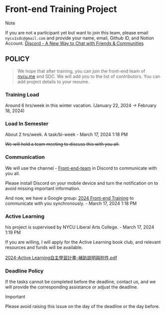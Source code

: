 # Front-end Training Project

> [!NOTE]
> If you are not a participant yet but want to join this team, please email `nycu1sdc@gmail.com` and provide your name, email, Github ID, and Notion Account.
> [Discord - A New Way to Chat with Friends & Communities](https://discord.com/channels/738258665135538228/1198426900784218133)

## POLICY

> We hope that after training, you can join the front-end team of [nycu.me](http://nycu.me/) and SDC.
> We will add you to the list of contributors. You can add project details to your resume.

### **Training Load**    
Around 6 hrs/week in this winter vacation. (January 22, 2024 → February 18, 2024)
    
### **Load In Semester**
About 2 hrs/week. A task/bi-week - March 17, 2024 1:18 PM 

~~We will hold a team meeting to discuss this with you all.~~
    
### **Communication**
We will use the channel - [Front-end-team](https://discord.com/channels/738258665135538228/1198426900784218133) in Discord to communicate with you all.

Please install Discord on your mobile device and turn the notification on to avoid missing important information.

And now, we have a Google group: [2024 Front-end Training](https://groups.google.com/u/0/g/2024-front-end-training/) to communicate with you synchronously. - March 17, 2024 1:18 PM 

    
### **Active Learning**
his project is supervised by NYCU Liberal Arts College. - March 17, 2024 1:19 PM 

If you are willing, I will apply for the Active Learning book club, and relevant resources and funds will be available.

[2024-Active Learning自主學習計畫-補助說明與附件.pdf](https://drive.google.com/file/d/1q8NpZfFv4hwPd092vwKg9R2aB60VcjxI/view)
    
### **Deadline Policy**
If the tasks cannot be completed before the deadline, contact us, and we will provide the corresponding assistance or adjust the deadline.

> [!IMPORTANT]
> Please avoid raising this issue on the day of the deadline or the day before.
